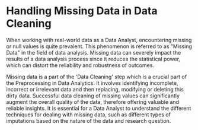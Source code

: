# Handling Missing Data in Data Cleaning

When working with real-world data as a Data Analyst, encountering missing or null values is quite prevalent. This phenomenon is referred to as "Missing Data" in the field of data analysis. Missing data can severely impact the results of a data analysis process since it reduces the statistical power, which can distort the reliability and robustness of outcomes.

Missing data is a part of the 'Data Cleaning' step which is a crucial part of the Preprocessing in Data Analytics. It involves identifying incomplete, incorrect or irrelevant data and then replacing, modifying or deleting this dirty data. Successful data cleaning of missing values can significantly augment the overall quality of the data, therefore offering valuable and reliable insights. It is essential for a Data Analyst to understand the different techniques for dealing with missing data, such as different types of imputations based on the nature of the data and research question.
